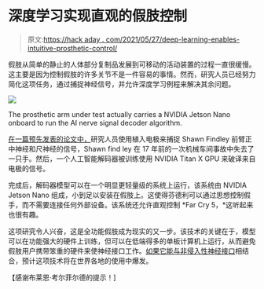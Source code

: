 # 深度学习实现直观的假肢控制

> 原文:[https://hack aday . com/2021/05/27/deep-learning-enables-intuitive-prosthetic-control/](https://hackaday.com/2021/05/27/deep-learning-enables-intuitive-prosthetic-control/)

假肢从简单的静止的人体部分复制品发展到可移动的活动装置的过程一直很缓慢。这主要是因为控制假肢的许多关节不是一件容易的事情。然而，研究人员已经努力简化这项任务，通过捕捉神经信号，并允许深度学习例程来解决其余问题。

![](../Images/3e3010bfb43f13a3572d83b665898c37.png)

The prosthetic arm under test actually carries a NVIDIA Jetson Nano onboard to run the AI nerve signal decoder algorithm.

[在一篇预先发表的论文中，](https://arxiv.org/abs/2103.13452)研究人员使用植入电极来捕捉 Shawn Findley 前臂正中神经和尺神经的信号，Shawn find ley 在 17 年前的一次机械车间事故中失去了一只手。然后，一个人工智能解码器被训练使用 NVIDIA Titan X GPU 来破译来自电极的信号。

完成后，解码器模型可以在一个明显更轻量级的系统上运行，该系统由 NVIDIA Jetson Nano 组成，小到足以安装在假肢上。这使得芬德利可以通过思想控制假手，而不需要连接任何外部设备。该系统还允许直观控制 *Far Cry 5，*这听起来也很有趣。

这项研究令人兴奋，这是全功能假肢成为现实的又一步。该技术的关键在于，模型可以在功能强大的硬件上训练，但可以在低端得多的单板计算机上运行，从而避免假肢用户携带笨重的硬件来使神经接口工作。[如果它能与非侵入性神经接口](https://hackaday.com/2016/12/31/move-a-robotic-hand-with-your-nerve-impulses/)相结合，预计这项技术将在世界各地的使用中爆发。

【感谢布莱恩·考尔菲尔德的提示！]